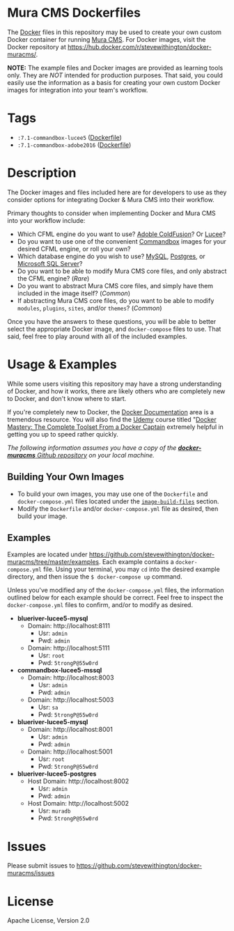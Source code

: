 # Mura CMS Dockerfiles

The [Docker](https://www.docker.com/) files in this repository may be used to create your own custom Docker container for running [Mura CMS](http://www.getmura.com/). For Docker images, visit the Docker repository at https://hub.docker.com/r/stevewithington/docker-muracms/.

**NOTE:** The example files and Docker images are provided as learning tools only. They are *NOT* intended for production purposes. That said, you could easily use the information as a basis for creating your own custom Docker images for integration into your team's workflow.

# Tags
* `:7.1-commandbox-lucee5` ([Dockerfile](https://github.com/stevewithington/docker-muracms/blob/master/image-build-files/commandbox-lucee5/Dockerfile))
* `:7.1-commandbox-adobe2016` ([Dockerfile](https://github.com/stevewithington/docker-muracms/blob/master/image-build-files/adobe2016/Dockerfile))

# Description
The Docker images and files included here are for developers to use as they consider options for integrating Docker & Mura CMS into their workflow. 

Primary thoughts to consider when implementing Docker and Mura CMS into your workflow include:

* Which CFML engine do you want to use? [Adoble ColdFusion](http://www.adobe.com/products/coldfusion-family.html)? Or [Lucee](http://lucee.org/)?
* Do you want to use one of the convenient [Commandbox](https://hub.docker.com/r/ortussolutions/commandbox/) images for your desired CFML engine, or roll your own?
* Which database engine do you wish to use? [MySQL](https://hub.docker.com/_/mysql/), [Postgres](https://hub.docker.com/_/postgres/), or [Microsoft SQL Server](https://hub.docker.com/r/microsoft/mssql-server-linux/)?
* Do you want to be able to modify Mura CMS core files, and only abstract the CFML engine? (*Rare*)
* Do you want to abstract Mura CMS core files, and simply have them included in the image itself? (*Common*)
* If abstracting Mura CMS core files, do you want to be able to modify `modules`, `plugins`, `sites`, and/or `themes`? (*Common*)

Once you have the answers to these questions, you will be able to better select the appropriate Docker image, and `docker-compose` files to use. That said, feel free to play around with all of the included examples.

# Usage & Examples
While some users visiting this repository may have a strong understanding of Docker, and how it works, there are likely others who are completely new to Docker, and don't know where to start. 

If you're completely new to Docker, the [Docker Documentation](https://docs.docker.com/) area is a tremendous resource. You will also find the [Udemy](https://www.udemy.com) course titled "[Docker Mastery: The Complete Toolset From a Docker Captain](https://www.udemy.com/docker-mastery/) extremely helpful in getting you up to speed rather quickly.

*The following information assumes you have a copy of the [**docker-muracms** Github repository](https://github.com/stevewithington/docker-muracms) on your local machine.*

## Building Your Own Images
* To build your own images, you may use one of the `Dockerfile` and `docker-compose.yml` files located under the [`image-build-files`](https://github.com/stevewithington/docker-muracms/blob/master/image-build-files/) section.
* Modify the `Dockerfile` and/or `docker-compose.yml` file as desired, then build your image.

## Examples
Examples are located under https://github.com/stevewithington/docker-muracms/tree/master/examples. Each example contains a `docker-compose.yml` file. Using your terminal, you may `cd` into the desired example directory, and then issue the `$ docker-compose up` command. 

Unless you've modified any of the `docker-compose.yml` files, the information outlined below for each example should be correct. Feel free to inspect the `docker-compose.yml` files to confirm, and/or to modify as desired.

* **blueriver-lucee5-mysql**
    * Domain: http://localhost:8111
        * Usr: `admin`
        * Pwd: `admin`
    * Domain: http://localhost:5111
        * Usr: `root`
        * Pwd: `5trongP@55w0rd`
* **commandbox-lucee5-mssql**
    * Domain: http://localhost:8003
        * Usr: `admin`
        * Pwd: `admin`
    * Domain: http://localhost:5003
        * Usr: `sa`
        * Pwd: `5trongP@55w0rd`
* **blueriver-lucee5-mysql**
    * Domain: http://localhost:8001
        * Usr: `admin`
        * Pwd: `admin`
    * Domain: http://localhost:5001
        * Usr: `root`
        * Pwd: `5trongP@55w0rd`
* **blueriver-lucee5-postgres**
    * Host Domain: http://localhost:8002
        * Usr: `admin`
        * Pwd: `admin`
    * Host Domain: http://localhost:5002
        * Usr: `muradb`
        * Pwd: `5trongP@55w0rd`

# Issues
Please submit issues to https://github.com/stevewithington/docker-muracms/issues

# License
Apache License, Version 2.0